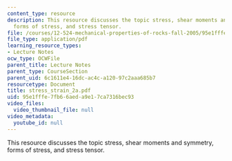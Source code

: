 ```yaml
---
content_type: resource
description: This resource discusses the topic stress, shear moments and symmetry,
  forms of stress, and stress tensor.
file: /courses/12-524-mechanical-properties-of-rocks-fall-2005/95e1fffe7fb66aeda9e17ca7316bec93_stress_strain_2a.pdf
file_type: application/pdf
learning_resource_types:
- Lecture Notes
ocw_type: OCWFile
parent_title: Lecture Notes
parent_type: CourseSection
parent_uid: 6c1611e4-16dc-ac4c-a120-97c2aaa685b7
resourcetype: Document
title: stress_strain_2a.pdf
uid: 95e1fffe-7fb6-6aed-a9e1-7ca7316bec93
video_files:
  video_thumbnail_file: null
video_metadata:
  youtube_id: null
---
```

This resource discusses the topic stress, shear moments and symmetry, forms of stress, and stress tensor.